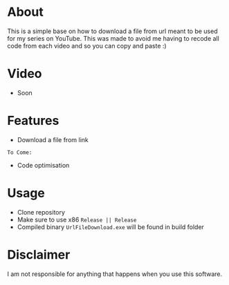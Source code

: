 # About
This is a simple base on how to download a file from url meant to be used for my series on YouTube. This was made to avoid me having to recode all code from each video and so you can copy and paste :)

# Video
- Soon

# Features
- Download a file from link

`To Come:`

- Code optimisation

# Usage
- Clone repository
- Make sure to use x86 `Release || Release`
- Compiled binary `UrlFileDownload.exe` will be found in build folder

# Disclaimer
I am not responsible for anything that happens when you use this software.
